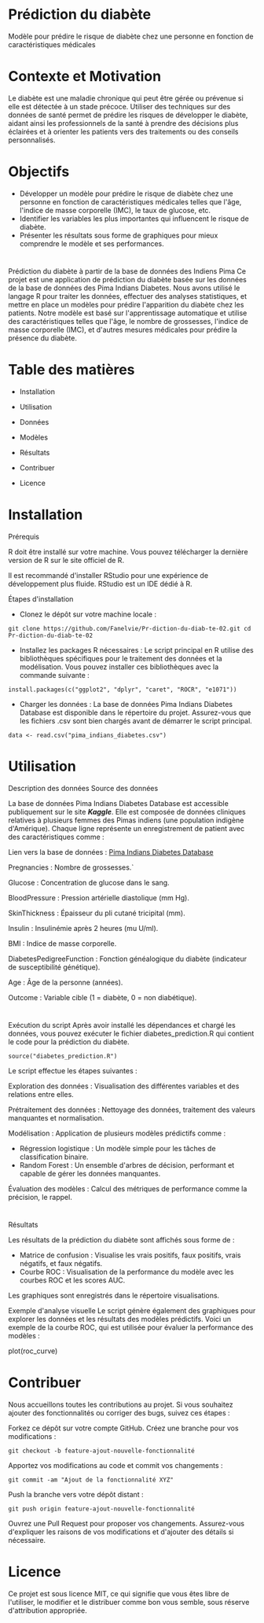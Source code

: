 # Prédiction du diabète

Modèle pour prédire le risque de diabète chez une personne en fonction de caractéristiques médicales

# Contexte et Motivation

Le diabète est une maladie chronique qui peut être gérée ou prévenue si elle est détectée à un stade précoce. Utiliser des techniques sur des données de santé permet de prédire les risques de développer le diabète, aidant ainsi les professionnels de la santé à prendre des décisions plus éclairées et à orienter les patients vers des traitements ou des conseils personnalisés.


# Objectifs


- Développer un modèle pour prédire le risque de diabète chez une personne en fonction de caractéristiques médicales telles que l'âge, l'indice de masse corporelle (IMC), le taux de glucose, etc.
- Identifier les variables les plus importantes qui influencent le risque de diabète.
- Présenter les résultats sous forme de graphiques pour mieux comprendre le modèle et ses performances.

# 
Prédiction du diabète à partir de la base de données des Indiens Pima
Ce projet est une application de prédiction du diabète basée sur les données de la base de données des Pima Indians Diabetes. Nous avons utilisé le langage R pour traiter les données, effectuer des analyses statistiques, et mettre en place un modèles pour prédire l'apparition du diabète chez les patients. Notre modèle est basé sur l'apprentissage automatique et utilise des caractéristiques telles que l'âge, le nombre de grossesses, l'indice de masse corporelle (IMC), et d'autres mesures médicales pour prédire la présence du diabète.

# Table des matières

- Installation

- Utilisation

- Données

- Modèles 

- Résultats

- Contribuer

- Licence

# Installation

Prérequis

R doit être installé sur votre machine. Vous pouvez télécharger la dernière version de R sur le site officiel de R.

Il est recommandé d'installer RStudio pour une expérience de développement plus fluide. RStudio est un IDE dédié à R.


Étapes d'installation

- Clonez le dépôt sur votre machine locale :

`git clone https://github.com/Fanelvie/Pr-diction-du-diab-te-02.git
cd Pr-diction-du-diab-te-02`


- Installez les packages R nécessaires :
Le script principal en R utilise des bibliothèques spécifiques pour le traitement des données et la modélisation. Vous pouvez installer ces bibliothèques avec la commande suivante :

`install.packages(c("ggplot2", "dplyr", "caret", "ROCR", "e1071"))`


- Charger les données :
La base de données Pima Indians Diabetes Database est disponible dans le répertoire du projet. Assurez-vous que les fichiers .csv sont bien chargés avant de démarrer le script principal.

`data <- read.csv("pima_indians_diabetes.csv")`


# Utilisation


Description des données
Source des données

La base de données Pima Indians Diabetes Database est accessible publiquement sur le site ***Kaggle***. Elle est composée de données cliniques relatives à plusieurs femmes des Pimas indiens (une population indigène d'Amérique). Chaque ligne représente un enregistrement de patient avec des caractéristiques comme :

Lien vers la base de données : [Pima Indians Diabetes Database](https://www.kaggle.com/datasets/uciml/pima-indians-diabetes-database)


Pregnancies : Nombre de grossesses.`


Glucose : Concentration de glucose dans le sang.


BloodPressure : Pression artérielle diastolique (mm Hg).


SkinThickness : Épaisseur du pli cutané tricipital (mm).


Insulin : Insulinémie après 2 heures (mu U/ml).


BMI : Indice de masse corporelle.


DiabetesPedigreeFunction : Fonction généalogique du diabète (indicateur de susceptibilité génétique).


Age : Âge de la personne (années).


Outcome : Variable cible (1 = diabète, 0 = non diabétique).


#

Exécution du script
Après avoir installé les dépendances et chargé les données, vous pouvez exécuter le fichier diabetes_prediction.R qui contient le code pour la prédiction du diabète.

`source("diabetes_prediction.R")`

Le script effectue les étapes suivantes :

Exploration des données : Visualisation des différentes variables et des relations entre elles.

Prétraitement des données : Nettoyage des données, traitement des valeurs manquantes et normalisation.

Modélisation : Application de plusieurs modèles prédictifs comme :


- Régression logistique : Un modèle simple pour les tâches de classification binaire.
- Random Forest : Un ensemble d'arbres de décision, performant et capable de gérer les données manquantes.

Évaluation des modèles : Calcul des métriques de performance comme la précision, le rappel.

#
Résultats

Les résultats de la prédiction du diabète sont affichés sous forme de :

- Matrice de confusion : Visualise les vrais positifs, faux positifs, vrais négatifs, et faux négatifs.
- Courbe ROC : Visualisation de la performance du modèle avec les courbes ROC et les scores AUC.

Les graphiques sont enregistrés dans le répertoire visualisations.

Exemple d'analyse visuelle
Le script génère également des graphiques pour explorer les données et les résultats des modèles prédictifs. Voici un exemple de la courbe ROC, qui est utilisée pour évaluer la performance des modèles :

plot(roc_curve)

# Contribuer

Nous accueillons toutes les contributions au projet. Si vous souhaitez ajouter des fonctionnalités ou corriger des bugs, suivez ces étapes :

Forkez ce dépôt sur votre compte GitHub.
Créez une branche pour vos modifications :

`git checkout -b feature-ajout-nouvelle-fonctionnalité`

Apportez vos modifications au code et commit vos changements :

`git commit -am "Ajout de la fonctionnalité XYZ"`

Push la branche vers votre dépôt distant :

`git push origin feature-ajout-nouvelle-fonctionnalité`

Ouvrez une Pull Request pour proposer vos changements. Assurez-vous d'expliquer les raisons de vos modifications et d'ajouter des détails si nécessaire.

# Licence

Ce projet est sous licence MIT, ce qui signifie que vous êtes libre de l'utiliser, le modifier et le distribuer comme bon vous semble, sous réserve d'attribution appropriée. 
